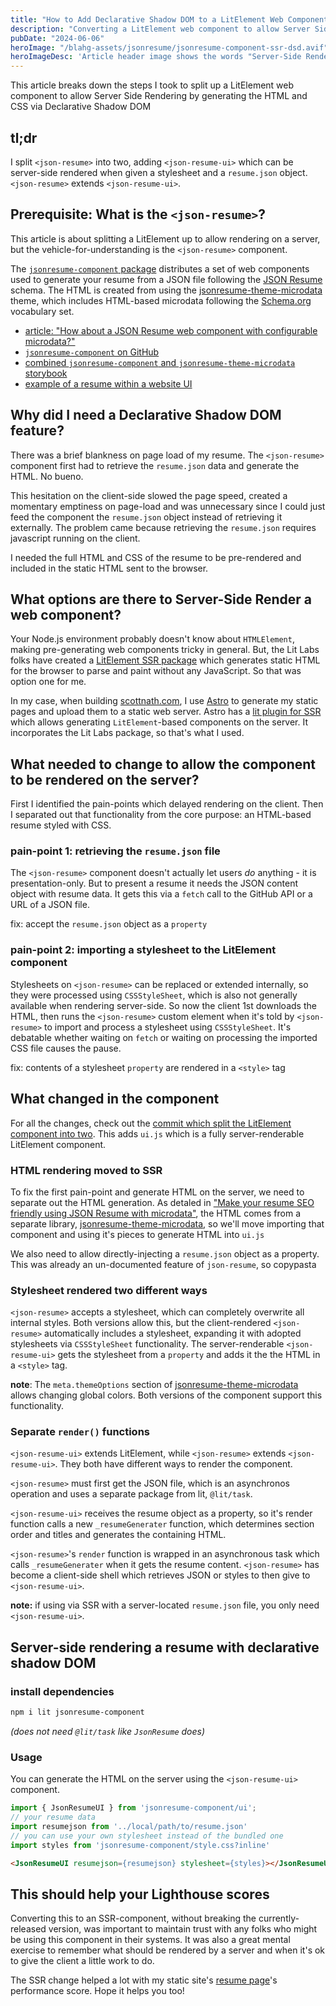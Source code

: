 ```yaml
---
title: "How to Add Declarative Shadow DOM to a LitElement Web Component"
description: "Converting a LitElement web component to allow Server Side Rendering using Declarative Shadow DOM"
pubDate: "2024-06-06"
heroImage: "/blahg-assets/jsonresume/jsonresume-component-ssr-dsd.avif"
heroImageDesc: 'Article header image shows the words "Server-Side Rendering a Declarative Shadow DOM with LitElement"'
---
```


This article breaks down the steps I took to split up a LitElement web component to allow Server Side Rendering by generating the HTML and CSS via Declarative Shadow DOM

## tl;dr

I split `<json-resume>` into two, adding `<json-resume-ui>` which can be server-side rendered when given a stylesheet and a `resume.json` object. `<json-resume>` extends `<json-resume-ui>`.


## Prerequisite: What is the `<json-resume>`?

This article is about splitting a LitElement up to allow rendering on a server, but the vehicle-for-understanding is the `<json-resume>` component.

The [`jsonresume-component` package][jc] distributes a set of web components used to generate your resume from a JSON file following the [JSON Resume][jsonresume] schema. The HTML is created from using the [jsonresume-theme-microdata][jtm] theme, which includes HTML-based microdata following the [Schema.org][schemaorg] vocabulary set.

* [article: "How about a JSON Resume web component with configurable microdata?"][jc-art]
* [`jsonresume-component` on GitHub][jc]
* [combined `jsonresume-component` and `jsonresume-theme-microdata` storybook][jc-sb]
* [example of a resume within a website UI][my-resume]

## Why did I need a Declarative Shadow DOM feature?

There was a brief blankness on page load of my resume. The `<json-resume>` component first had to retrieve the `resume.json` data and generate the HTML. No bueno. 

This hesitation on the client-side slowed the page speed, created a momentary emptiness on page-load and was unnecessary since I could just feed the component the `resume.json` object instead of retrieving it externally. The problem came because retrieving the `resume.json` requires javascript running on the client. 

I needed the full HTML and CSS of the resume to be pre-rendered and included in the static HTML sent to the browser. 

## What options are there to Server-Side Render a web component?

Your Node.js environment probably doesn't know about `HTMLElement`, making pre-generating web components tricky in general. But, the Lit Labs folks have created a [LitElement SSR package](https://lit.dev/docs/ssr/client-usage/) which generates static HTML for the browser to parse and paint without any JavaScript. So that was option one for me.

In my case, when building [scottnath.com](https://scottnath.com), I use [Astro](https://astro.build/) to generate my static pages and upload them to a static web server. Astro has a [lit plugin for SSR][astro-lit] which allows generating `LitElement`-based components on the server. It incorporates the Lit Labs package, so that's what I used.

## What needed to change to allow the component to be rendered on the server?

First I identified the pain-points which delayed rendering on the client. Then I separated out that functionality from the core purpose: an HTML-based resume styled with CSS.

### pain-point 1: retrieving the `resume.json` file

The `<json-resume>` component doesn't actually let users _do_ anything - it is presentation-only. But to present a resume it needs the JSON content object with resume data. It gets this via a `fetch` call to the GitHub API or a URL of a JSON file. 

fix: accept the `resume.json` object as a `property`

### pain-point 2: importing a stylesheet to the LitElement component

Stylesheets on `<json-resume>` can be replaced or extended internally, so they were processed using `CSSStyleSheet`, which is also not generally available when rendering server-side. So now the client 1st downloads the HTML, then runs the `<json-resume>` custom element when it's told by `<json-resume>` to import and process a stylesheet using `CSSStyleSheet`. It's debatable whether waiting on `fetch` or waiting on processing the imported CSS file causes the pause.

fix: contents of a stylesheet `property` are rendered in a `<style>` tag

## What changed in the component

For all the changes, check out the [commit which split the LitElement component into two](https://github.com/scottnath/jsonresume-component/commit/74e66cfcf72ec58614a4a0bdabb79f72eb376cf5). This adds `ui.js` which is a fully server-renderable LitElement component.

### HTML rendering moved to SSR

To fix the first pain-point and generate HTML on the server, we need to separate out the HTML generation. As detaled in ["Make your resume SEO friendly using JSON Resume with microdata"][microdata-jsonresume], the HTML comes from a separate library, [jsonresume-theme-microdata][jtm], so we'll move importing that component and using it's pieces to generate HTML into `ui.js`

We also need to allow directly-injecting a `resume.json` object as a property. This was already an un-documented feature of `json-resume`, so copypasta

### Stylesheet rendered two different ways

`<json-resume>` accepts a stylesheet, which can completely overwrite all internal styles. Both versions allow this, but the client-rendered `<json-resume>` automatically includes a stylesheet, expanding it with adopted stylesheets via `CSSStyleSheet` functionality. The server-renderable `<json-resume-ui>` gets the stylesheet from a `property` and adds it the the HTML in a `<style>` tag.

**note**: The `meta.themeOptions` section of [jsonresume-theme-microdata][jtm] allows changing global colors. Both versions of the component support this functionality.

### Separate `render()` functions

`<json-resume-ui>` extends LitElement, while `<json-resume>` extends `<json-resume-ui>`. They both have different ways to render the component.

`<json-resume>` must first get the JSON file, which is an asynchronos operation and uses a separate package from lit, `@lit/task`.

`<json-resume-ui>` receives the resume object as a property, so it's render function calls a new `_resumeGenerater` function, which determines section order and titles and generates the containing HTML. 

`<json-resume>`'s `render` function is wrapped in an asynchronous task which calls `_resumeGenerater` when it gets the resume content. `<json-resume>` has become a client-side shell which retrieves JSON or styles to then give to `<json-resume-ui>`.

**note:** if using via SSR with a server-located `resume.json` file, you only need `<json-resume-ui>`.

## Server-side rendering a resume with declarative shadow DOM

### install dependencies

```sh
npm i lit jsonresume-component
```

_(does not need `@lit/task` like `JsonResume` does)_

### Usage

You can generate the HTML on the server using the `<json-resume-ui>` component.

```javascript
import { JsonResumeUI } from 'jsonresume-component/ui';
// your resume data
import resumejson from '../local/path/to/resume.json'
// you can use your own stylesheet instead of the bundled one
import styles from 'jsonresume-component/style.css?inline'
```

```html
<JsonResumeUI resumejson={resumejson} stylesheet={styles}></JsonResumeUI>
```

## This should help your Lighthouse scores

Converting this to an SSR-component, without breaking the currently-released version, was important to maintain trust with any folks who might be using this component in their systems. It was also a great mental exercise to remember what should be rendered by a server and when it's ok to give the client a little work to do.

The SSR change helped a lot with my static site's [resume page][my-resume]'s performance score. Hope it helps you too!


[jc]: https://github.com/scottnath/jsonresume-component
[jc-sb]: https://main--6632f42ef9bacea464588c02.chromatic.com
[jc-art]: /blahg/microdata-jsonresume-component/
[jc-commit]: https://github.com/scottnath/jsonresume-component/commit/74e66cfcf72ec58614a4a0bdabb79f72eb376cf5
[jsonresume]: https://jsonresume.org
[astro-lit]: https://docs.astro.build/en/guides/integrations-guide/lit/
[microdata-html]: /blahg/microdata-with-html/
[microdata-jsonresume]: /blahg/microdata-with-jsonresume/
[jtm]: https://github.com/scottnath/jsonresume-theme-microdata
[schemaorg]: https://schema.org
[my-resume]: /resume/
